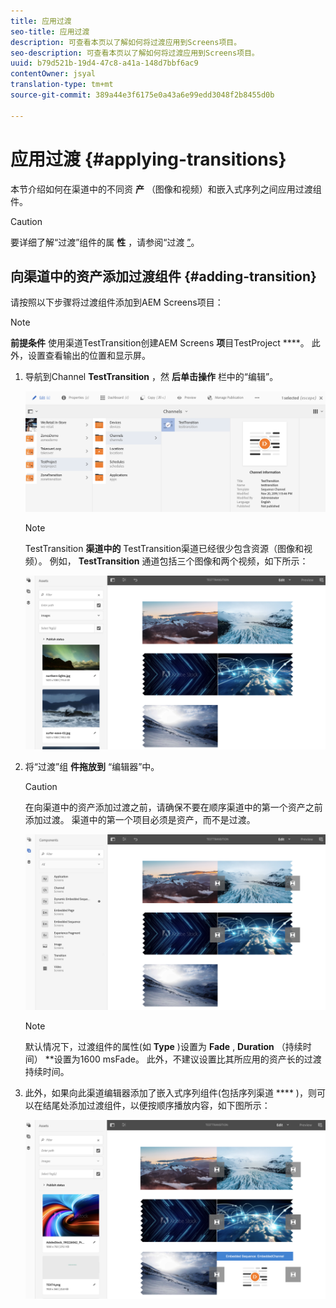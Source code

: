 ```yaml
---
title: 应用过渡
seo-title: 应用过渡
description: 可查看本页以了解如何将过渡应用到Screens项目。
seo-description: 可查看本页以了解如何将过渡应用到Screens项目。
uuid: b79d521b-19d4-47c8-a41a-148d7bbf6ac9
contentOwner: jsyal
translation-type: tm+mt
source-git-commit: 389a44e3f6175e0a43a6e99edd3048f2b8455d0b

---
```



# 应用过渡 {#applying-transitions}

本节介绍如何在渠道中的不同资 **产** （图像和视频）和嵌入式序列之间应用过渡组件。


>[!CAUTION]
>
>要详细了解“过渡”组件的属 **性** ，请参阅“过渡 [”](adding-components-to-a-channel.md#transition)。

## 向渠道中的资产添加过渡组件 {#adding-transition}

请按照以下步骤将过渡组件添加到AEM Screens项目：

>[!NOTE]
>
>**前提条件**
> 使用渠道TestTransition创建AEM Screens **项**&#x200B;目TestProject ****。 此外，设置查看输出的位置和显示屏。

1. 导航到Channel **TestTransition** ，然 **后单击操作** 栏中的“编辑”。

   ![image1](assets/transitions1.png)

   >[!NOTE]
   >
   >TestTransition **渠道中的** TestTransition渠道已经很少包含资源（图像和视频）。 例如， **TestTransition** 通道包括三个图像和两个视频，如下所示：

   ![image2](assets/transitions2.png)


1. 将“过渡”组 **件拖放到** “编辑器”中。
   >[!CAUTION]
   >
   >在向渠道中的资产添加过渡之前，请确保不要在顺序渠道中的第一个资产之前添加过渡。 渠道中的第一个项目必须是资产，而不是过渡。

   ![image3](assets/transitions3.png)

   > [!NOTE]
   >
   >默认情况下，过渡组件的属性(如 **Type** )设置为 **Fade** , **Duration** （持续时间） **&#x200B;设置为1600 msFade。  此外，不建议设置比其所应用的资产长的过渡持续时间。

1. 此外，如果向此渠道编辑器添加了嵌入式序列组件(包括序列渠道 **** )，则可以在结尾处添加过渡组件，以便按顺序播放内容，如下图所示：

   ![image3](assets/transitions5.png)

